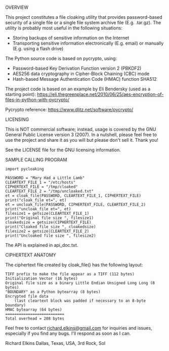 OVERVIEW

This project constitutes a file cloaking utility that provides password-based security of a single file or a single file system archive file (E.g. .tar.gz). The utility is probably most useful in the following situations:

* Storing backups of sensitive information on the Internet
* Transporting sensitive information electronically (E.g. email) or manually (E.g. using a flash drive)

The Python source code is based on pycrypto, using:

* Password-based Key Derivation Function version 2 (PBKDF2)
* AES256 data cryptography in Cipher-Block Chaining (CBC) mode
* Hash-based Message Authentication Code (HMAC) function SHA512

The project code is based on an example by Eli Bendersky (used as a starting point):
https://eli.thegreenplace.net/2010/06/25/aes-encryption-of-files-in-python-with-pycrypto/

Pycrypto reference: https://www.dlitz.net/software/pycrypto/

LICENSING

This is NOT commercial software; instead, usage is covered by the GNU General Public License version 3 (2007). In a nutshell, please feel free to use the project and share it as you will but please don't sell it. Thank you!

See the LICENSE file for the GNU licensing information.

SAMPLE CALLING PROGRAM

    import pycloaking

    PASSWORD = "Mary Had a Little Lamb"
    CLEARTEXT_FILE_1 = "/etc/hosts"
    CIPHERTEXT_FILE = "/tmp/cloaked"
    CLEARTEXT_FILE_2 = "/tmp/uncloaked.txt"
    et = cloak_file(PASSWORD, CLEARTEXT_FILE_1, CIPHERTEXT_FILE)
    print("cloak_file et=", et)
    et = uncloak_file(PASSWORD, CIPHERTEXT_FILE, CLEARTEXT_FILE_2)
    print("uncloak_file et=", et)
    filesize1 = getsize(CLEARTEXT_FILE_1)
    print("Original file size ", filesize1)
    cloakedsize = getsize(CIPHERTEXT_FILE)
    print("Cloaked file size ", cloakedsize)
    filesize2 = getsize(CLEARTEXT_FILE_2)
    print("Uncloaked file size ", filesize2)    

The API is explained in api_doc.txt.

CIPHERTEXT ANATOMY

The ciphertext file created by cloak_file() has the following layout:

    TIFF prefix to make the file appear as a TIFF (112 bytes)
    Initialization Vector (16 bytes)
    Original file size as a binary Little Endian Unsigned Long Long (8 bytes)
    "BOUNDARY" as a Python bytearray (8 bytes)
    Encrypted file data 
        (last cleartext block was padded if necessary to an 8-byte boundary)
    HMAC bytearray (64 bytes)
    ==========================
    Total overhead = 208 bytes

Feel free to contact richard.elkins@gmail.com for inquiries and issues, especially if you find any bugs. I'll respond as soon as I can.

Richard Elkins Dallas, Texas, USA, 3rd Rock, Sol

